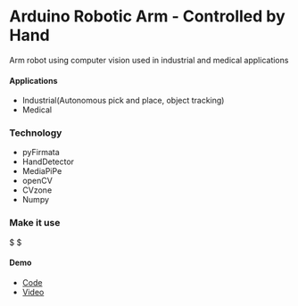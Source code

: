 # Arduino Robotic Arm - Controlled by Hand

Arm robot using computer vision used in industrial and medical applications

#### Applications

- Industrial(Autonomous pick and place, object tracking)
- Medical

### Technology

- pyFirmata
- HandDetector
- MediaPiPe
-  openCV
- CVzone
- Numpy

### Make it use

$
$


#### Demo

- [Code](#)
- [Video](#)